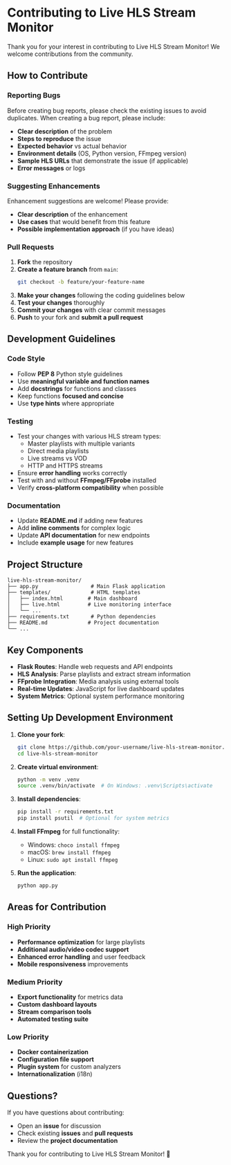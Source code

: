 # Contributing to Live HLS Stream Monitor

Thank you for your interest in contributing to Live HLS Stream Monitor! We welcome contributions from the community.

## How to Contribute

### Reporting Bugs

Before creating bug reports, please check the existing issues to avoid duplicates. When creating a bug report, please include:

- **Clear description** of the problem
- **Steps to reproduce** the issue
- **Expected behavior** vs actual behavior
- **Environment details** (OS, Python version, FFmpeg version)
- **Sample HLS URLs** that demonstrate the issue (if applicable)
- **Error messages** or logs

### Suggesting Enhancements

Enhancement suggestions are welcome! Please provide:

- **Clear description** of the enhancement
- **Use cases** that would benefit from this feature
- **Possible implementation approach** (if you have ideas)

### Pull Requests

1. **Fork** the repository
2. **Create a feature branch** from `main`:
   ```bash
   git checkout -b feature/your-feature-name
   ```
3. **Make your changes** following the coding guidelines below
4. **Test your changes** thoroughly
5. **Commit your changes** with clear commit messages
6. **Push** to your fork and **submit a pull request**

## Development Guidelines

### Code Style

- Follow **PEP 8** Python style guidelines
- Use **meaningful variable and function names**
- Add **docstrings** for functions and classes
- Keep functions **focused and concise**
- Use **type hints** where appropriate

### Testing

- Test your changes with various HLS stream types:
  - Master playlists with multiple variants
  - Direct media playlists
  - Live streams vs VOD
  - HTTP and HTTPS streams
- Ensure **error handling** works correctly
- Test with and without **FFmpeg/FFprobe** installed
- Verify **cross-platform compatibility** when possible

### Documentation

- Update **README.md** if adding new features
- Add **inline comments** for complex logic
- Update **API documentation** for new endpoints
- Include **example usage** for new features

## Project Structure

```
live-hls-stream-monitor/
├── app.py                 # Main Flask application
├── templates/             # HTML templates
│   ├── index.html        # Main dashboard
│   ├── live.html         # Live monitoring interface
│   └── ...
├── requirements.txt       # Python dependencies
├── README.md             # Project documentation
└── ...
```

## Key Components

- **Flask Routes**: Handle web requests and API endpoints
- **HLS Analysis**: Parse playlists and extract stream information
- **FFprobe Integration**: Media analysis using external tools
- **Real-time Updates**: JavaScript for live dashboard updates
- **System Metrics**: Optional system performance monitoring

## Setting Up Development Environment

1. **Clone your fork**:
   ```bash
   git clone https://github.com/your-username/live-hls-stream-monitor.git
   cd live-hls-stream-monitor
   ```

2. **Create virtual environment**:
   ```bash
   python -m venv .venv
   source .venv/bin/activate  # On Windows: .venv\Scripts\activate
   ```

3. **Install dependencies**:
   ```bash
   pip install -r requirements.txt
   pip install psutil  # Optional for system metrics
   ```

4. **Install FFmpeg** for full functionality:
   - Windows: `choco install ffmpeg`
   - macOS: `brew install ffmpeg`
   - Linux: `sudo apt install ffmpeg`

5. **Run the application**:
   ```bash
   python app.py
   ```

## Areas for Contribution

### High Priority
- **Performance optimization** for large playlists
- **Additional audio/video codec support**
- **Enhanced error handling** and user feedback
- **Mobile responsiveness** improvements

### Medium Priority
- **Export functionality** for metrics data
- **Custom dashboard layouts**
- **Stream comparison tools**
- **Automated testing suite**

### Low Priority
- **Docker containerization**
- **Configuration file support**
- **Plugin system** for custom analyzers
- **Internationalization** (i18n)

## Questions?

If you have questions about contributing:
- Open an **issue** for discussion
- Check existing **issues** and **pull requests**
- Review the **project documentation**

Thank you for contributing to Live HLS Stream Monitor! 🎉
